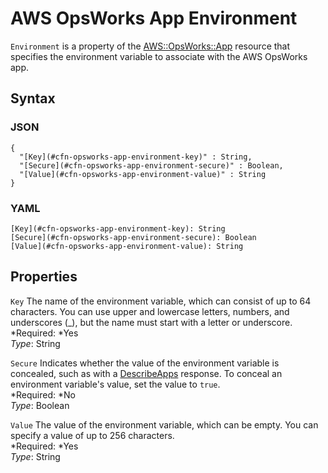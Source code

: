 # AWS OpsWorks App Environment<a name="aws-properties-opsworks-app-environment"></a>

`Environment` is a property of the [AWS::OpsWorks::App](aws-resource-opsworks-app.md) resource that specifies the environment variable to associate with the AWS OpsWorks app\.

## Syntax<a name="w3ab2c21c14e1373b5"></a>

### JSON<a name="aws-properties-opsworks-app-environment-syntax.json"></a>

```
{
  "[Key](#cfn-opsworks-app-environment-key)" : String,
  "[Secure](#cfn-opsworks-app-environment-secure)" : Boolean,
  "[Value](#cfn-opsworks-app-environment-value)" : String
}
```

### YAML<a name="aws-properties-opsworks-app-environment-syntax.yaml"></a>

```
[Key](#cfn-opsworks-app-environment-key): String
[Secure](#cfn-opsworks-app-environment-secure): Boolean
[Value](#cfn-opsworks-app-environment-value): String
```

## Properties<a name="w3ab2c21c14e1373b7"></a>

`Key`  <a name="cfn-opsworks-app-environment-key"></a>
The name of the environment variable, which can consist of up to 64 characters\. You can use upper and lowercase letters, numbers, and underscores \(\_\), but the name must start with a letter or underscore\.  
*Required: *Yes  
*Type*: String

`Secure`  <a name="cfn-opsworks-app-environment-secure"></a>
Indicates whether the value of the environment variable is concealed, such as with a [DescribeApps](http://docs.aws.amazon.com/opsworks/latest/APIReference/API_DescribeApps.html) response\. To conceal an environment variable's value, set the value to `true`\.  
*Required: *No  
*Type*: Boolean

`Value`  <a name="cfn-opsworks-app-environment-value"></a>
The value of the environment variable, which can be empty\. You can specify a value of up to 256 characters\.  
*Required: *Yes  
*Type*: String